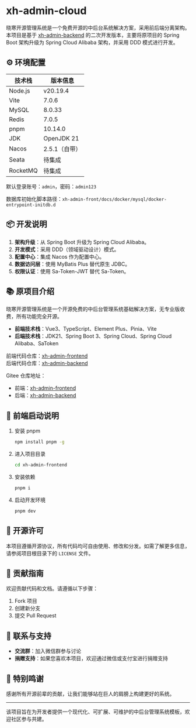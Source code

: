 # xh-admin-cloud

晓寒开源管理系统是一个免费开源的中后台系统解决方案，采用前后端分离架构。本项目是基于 [xh-admin-backend](https://github.com/Alixhan/xh-admin-backend) 的二次开发版本，主要将原项目的 Spring Boot 架构升级为 Spring Cloud Alibaba 架构，并采用 DDD 模式进行开发。

## ⚙️ 环境配置

| 技术栈       | 版本信息         |
|--------------|------------------|
| Node.js      | v20.19.4         |
| Vite         | 7.0.6            |
| MySQL        | 8.0.33           |
| Redis        | 7.0.5            |
| pnpm         | 10.14.0          |
| JDK          | OpenJDK 21       |
| Nacos        | 2.5.1（自带）    |
| Seata        | 待集成           |
| RocketMQ     | 待集成           |

默认登录账号：`admin`，密码：`admin123`

数据库初始化脚本路径：`xh-admin-front/docs/docker/mysql/docker-entrypoint-initdb.d`

## 📦 开发说明

1. **架构升级**：从 Spring Boot 升级为 Spring Cloud Alibaba。
2. **开发模式**：采用 DDD（领域驱动设计）模式。
3. **配置中心**：集成 Nacos 作为配置中心。
4. **数据访问层**：使用 MyBatis Plus 替代原生 JDBC。
5. **权限认证**：使用 Sa-Token-JWT 替代 Sa-Token。

## 📚 原项目介绍

晓寒开源管理系统是一个开源免费的中后台管理系统基础解决方案，无专业版收费，所有功能完全开源。

- **前端技术栈**：Vue3、TypeScript、Element Plus、Pinia、Vite
- **后端技术栈**：JDK21、Spring Boot 3、Spring Cloud、Spring Cloud Alibaba、SaToken

前端代码仓库：[xh-admin-frontend](https://github.com/Alixhan/xh-admin-frontend)  
后端代码仓库：[xh-admin-backend](https://github.com/Alixhan/xh-admin-backend)

Gitee 仓库地址：
- 前端：[xh-admin-frontend](https://gitee.com/sun-xiaohan/xh-admin-frontend)
- 后端：[xh-admin-backend](https://gitee.com/sun-xiaohan/xh-admin-backend)

## 🚀 前端启动说明

1. 安装 pnpm
   ```bash
   npm install pnpm -g
   ```

2. 进入项目目录
   ```bash
   cd xh-admin-frontend
   ```

3. 安装依赖
   ```bash
   pnpm i
   ```

4. 启动开发环境
   ```bash
   pnpm dev
   ```

## 📄 开源许可

本项目遵循开源协议，所有代码均可自由使用、修改和分发。如需了解更多信息，请参阅项目根目录下的 `LICENSE` 文件。

## 🤝 贡献指南

欢迎贡献代码和文档。请遵循以下步骤：
1. Fork 项目
2. 创建新分支
3. 提交 Pull Request

## 📢 联系与支持

- **交流群**：加入微信群参与讨论
- **捐赠支持**：如果您喜欢本项目，欢迎通过微信或支付宝进行捐赠支持

## 📄 特别鸣谢

感谢所有开源前辈的贡献，让我们能够站在巨人的肩膀上构建更好的系统。

---

该项目旨在为开发者提供一个现代化、可扩展、可维护的中后台管理系统模板，欢迎社区参与共建。